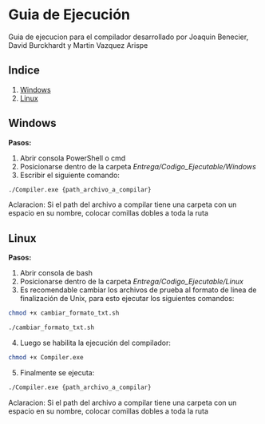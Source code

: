 # Guia de Ejecución

Guia de ejecucion para el compilador desarrollado por Joaquin Benecier, David Burckhardt y Martin Vazquez Arispe

## Indice

1. [Windows](#windows)
2. [Linux](#linux)

## Windows

**Pasos:**
1. Abrir consola PowerShell o cmd
2. Posicionarse dentro de la carpeta *Entrega/Codigo_Ejecutable/Windows*
3. Escribir el siguiente comando:   

``` bash
./Compiler.exe {path_archivo_a_compilar}
```
Aclaracion: Si el path del archivo a compilar tiene una carpeta con un espacio en su nombre, colocar comillas dobles a toda la ruta

## Linux

**Pasos:**

1. Abrir consola de bash
2. Posicionarse dentro de la carpeta *Entrega/Codigo_Ejecutable/Linux*
3. Es recomendable cambiar los archivos de prueba al formato de linea de finalización de Unix, para esto ejecutar los siguientes comandos:
```bash
chmod +x cambiar_formato_txt.sh
```
```bash
./cambiar_formato_txt.sh
```
4. Luego se habilita la ejecución del compilador:
```bash
chmod +x Compiler.exe
```
5. Finalmente se ejecuta:
```bash
./Compiler.exe {path_archivo_a_compilar}
```
Aclaracion: Si el path del archivo a compilar tiene una carpeta con un espacio en su nombre, colocar comillas dobles a toda la ruta
